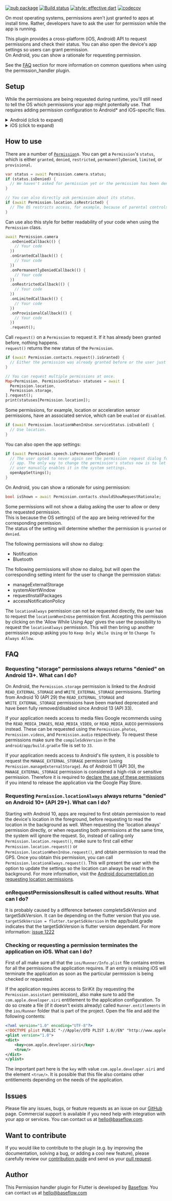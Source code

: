 [![pub package](https://img.shields.io/pub/v/permission_handler.svg)](https://pub.dartlang.org/packages/permission_handler) [![Build status](https://github.com/Baseflow/flutter-permission-handler/actions/workflows/permission_handler.yaml/badge.svg?branch=master)](https://github.com/Baseflow/flutter-permission-handler/actions/workflows/permission_handler.yaml) [![style: effective dart](https://img.shields.io/badge/style-effective_dart-40c4ff.svg)](https://github.com/tenhobi/effective_dart) [![codecov](https://codecov.io/gh/Baseflow/flutter-permission-handler/branch/master/graph/badge.svg)](https://codecov.io/gh/Baseflow/flutter-permission-handler)

On most operating systems, permissions aren't just granted to apps at install time.
Rather, developers have to ask the user for permission while the app is running.

This plugin provides a cross-platform (iOS, Android) API to request permissions and check their status.
You can also open the device's app settings so users can grant permission.  
On Android, you can show a rationale for requesting permission.

See the [FAQ](#faq) section for more information on common questions when using the permission_handler plugin.

## Setup

While the permissions are being requested during runtime, you'll still need to tell the OS which permissions your app might potentially use. That requires adding permission configuration to Android* and iOS-specific files.

<details>
<summary>Android (click to expand)</summary>
  
**Upgrade pre-1.12 Android projects**
  
Since version 4.4.0 this plugin is implemented using the Flutter 1.12 Android plugin APIs. Unfortunately, this means App developers also need to migrate their Apps to support the new Android infrastructure. You can do so by following the [Upgrading pre 1.12 Android projects](https://github.com/flutter/flutter/wiki/Upgrading-pre-1.12-Android-projects) migration guide. Failing to do so might result in unexpected behavior. The most common known error is the permission_handler not returning after calling the `.request()` method on permission.

**AndroidX**

As of version 3.1.0, the <kbd>permission_handler</kbd> plugin switched to the AndroidX version of the Android Support Libraries. This means you need to make sure your Android project is also upgraded to support AndroidX. Detailed instructions can be found [here](https://flutter.dev/docs/development/packages-and-plugins/androidx-compatibility).

The TL;DR version is:

1. Add the following to your "gradle.properties" file:

```properties
android.useAndroidX=true
android.enableJetifier=true
```

2. Make sure you set the `compileSdkVersion` in your "android/app/build.gradle" file to 33:

```gradle
android {
  compileSdkVersion 33
  ...
}
```

3. Make sure you replace all the `android.` dependencies to their AndroidX counterparts (a full list can be found [here](https://developer.android.com/jetpack/androidx/migrate)).

Add permissions to your `AndroidManifest.xml` file.
There are `debug`, `main`, and `profile` versions which are chosen depending on how you start your app.
In general, it's sufficient to add permission only to the `main` version.
[Here](https://github.com/Baseflow/flutter-permission-handler/blob/master/permission_handler/example/android/app/src/main/AndroidManifest.xml)'s an example `AndroidManifest.xml` with a complete list of all possible permissions.

</details>

<details>
<summary>iOS (click to expand)</summary>

Add permission to your `Info.plist` file.
[Here](https://github.com/Baseflow/flutter-permission-handler/blob/master/permission_handler/example/ios/Runner/Info.plist)'s an example `Info.plist` with a complete list of all possible permissions.

> IMPORTANT: ~~You will have to include all permission options when you want to submit your App.~~ This is because the `permission_handler` plugin touches all different SDKs and because the static code analyzer (run by Apple upon App submission) detects this and will assert if it cannot find a matching permission option in the `Info.plist`. More information about this can be found [here](https://github.com/Baseflow/flutter-permission-handler/issues/26).

The <kbd>permission_handler</kbd> plugin use [macros](https://github.com/Baseflow/flutter-permission-handler/blob/master/permission_handler_apple/ios/Classes/PermissionHandlerEnums.h) to control whether a permission is enabled.

You must list the permission you want to use in your application:

1. Add the following to your `Podfile` file:

  ```ruby
  post_install do |installer|
    installer.pods_project.targets.each do |target|
      flutter_additional_ios_build_settings(target)

      target.build_configurations.each do |config|
        # You can remove unused permissions here
        # for more information: https://github.com/Baseflow/flutter-permission-handler/blob/main/permission_handler_apple/ios/Classes/PermissionHandlerEnums.h
        # e.g. when you don't need camera permission, just add 'PERMISSION_CAMERA=0'
        config.build_settings['GCC_PREPROCESSOR_DEFINITIONS'] ||= [
          '$(inherited)',

          ## dart: PermissionGroup.calendar
          'PERMISSION_EVENTS=1',
          
          ## dart: PermissionGroup.calendarFullAccess
          'PERMISSION_EVENTS_FULL_ACCESS=1',

          ## dart: PermissionGroup.reminders
          'PERMISSION_REMINDERS=1',

          ## dart: PermissionGroup.contacts
          'PERMISSION_CONTACTS=1',

          ## dart: PermissionGroup.camera
          'PERMISSION_CAMERA=1',

          ## dart: PermissionGroup.microphone
          'PERMISSION_MICROPHONE=1',

          ## dart: PermissionGroup.speech
          'PERMISSION_SPEECH_RECOGNIZER=1',

          ## dart: PermissionGroup.photos
          'PERMISSION_PHOTOS=1',

          ## The 'PERMISSION_LOCATION' macro enables the `locationWhenInUse` and `locationAlways` permission. If
          ## the application only requires `locationWhenInUse`, only specify the `PERMISSION_LOCATION_WHENINUSE`
          ## macro.
          ##
          ## dart: [PermissionGroup.location, PermissionGroup.locationAlways, PermissionGroup.locationWhenInUse]
          'PERMISSION_LOCATION=1',
          'PERMISSION_LOCATION_WHENINUSE=0',

          ## dart: PermissionGroup.notification
          'PERMISSION_NOTIFICATIONS=1',

          ## dart: PermissionGroup.mediaLibrary
          'PERMISSION_MEDIA_LIBRARY=1',

          ## dart: PermissionGroup.sensors
          'PERMISSION_SENSORS=1',

          ## dart: PermissionGroup.bluetooth
          'PERMISSION_BLUETOOTH=1',

          ## dart: PermissionGroup.criticalAlerts
          'PERMISSION_CRITICAL_ALERTS=1',

          ## dart: PermissionGroup.criticalAlerts
          'PERMISSION_ASSISTANT=1',
        ]

      end
    end
  end
  ```

2. Remove the `#` character in front of the permission you want to use. For example, if you need access to the calendar make sure the code looks like this:

   ```ruby
           ## dart: PermissionGroup.calendar
           'PERMISSION_EVENTS=1',
   ```

3. Delete the corresponding permission description in `Info.plist`
   e.g. when you don't need camera permission, just delete 'NSCameraUsageDescription'
   The following lists the relationship between `Permission` and `The key of Info.plist`:

| Permission                                                                                  | Info.plist                                                                                                    | Macro                                |
|---------------------------------------------------------------------------------------------| ------------------------------------------------------------------------------------------------------------- | ------------------------------------ |
| PermissionGroup.calendar (< iOS 17)                                                         | NSCalendarsUsageDescription                                                                                   | PERMISSION_EVENTS                    |
| PermissionGroup.calendarWriteOnly (iOS 17+)                                                 | NSCalendarsWriteOnlyAccessUsageDescription                                                                    | PERMISSION_EVENTS                    |
| PermissionGroup.calendarFullAccess  (iOS 17+)                                               | NSCalendarsFullAccessUsageDescription                                                                         | PERMISSION_EVENTS_FULL_ACCESS        |
| PermissionGroup.reminders                                                                   | NSRemindersUsageDescription                                                                                   | PERMISSION_REMINDERS                 |
| PermissionGroup.contacts                                                                    | NSContactsUsageDescription                                                                                    | PERMISSION_CONTACTS                  |
| PermissionGroup.camera                                                                      | NSCameraUsageDescription                                                                                      | PERMISSION_CAMERA                    |
| PermissionGroup.microphone                                                                  | NSMicrophoneUsageDescription                                                                                  | PERMISSION_MICROPHONE                |
| PermissionGroup.speech                                                                      | NSSpeechRecognitionUsageDescription                                                                           | PERMISSION_SPEECH_RECOGNIZER         |
| PermissionGroup.photos                                                                      | NSPhotoLibraryUsageDescription                                                                                | PERMISSION_PHOTOS                    |
| PermissionGroup.photosAddOnly                                                               | NSPhotoLibraryAddUsageDescription                                                                             | PERMISSION_PHOTOS_ADD_ONLY           |
| PermissionGroup.location, PermissionGroup.locationAlways, PermissionGroup.locationWhenInUse | NSLocationUsageDescription, NSLocationAlwaysAndWhenInUseUsageDescription, NSLocationWhenInUseUsageDescription | PERMISSION_LOCATION                  |
| PermissionGroup.locationWhenInUse                                                           | NSLocationWhenInUseUsageDescription                                                                           | PERMISSION_LOCATION_WHENINUSE        |
| PermissionGroup.notification                                                                | PermissionGroupNotification                                                                                   | PERMISSION_NOTIFICATIONS             |
| PermissionGroup.mediaLibrary                                                                | NSAppleMusicUsageDescription, kTCCServiceMedia                                                                |
PERMISSION_MEDIA_LIBRARY             |

4. Clean & Rebuild

</details>

## How to use

There are a number of [`Permission`](https://pub.dev/documentation/permission_handler_platform_interface/latest/permission_handler_platform_interface/Permission-class.html#constants)s.
You can get a `Permission`'s `status`, which is either `granted`, `denied`, `restricted`, `permanentlyDenied`, `limited`, or `provisional`.

```dart
var status = await Permission.camera.status;
if (status.isDenied) {
  // We haven't asked for permission yet or the permission has been denied before, but not permanently.
}

// You can also directly ask permission about its status.
if (await Permission.location.isRestricted) {
  // The OS restricts access, for example, because of parental controls.
}
```

Can use also this style for better readability of your code when using the `Permission` class.

```dart
await Permission.camera
  .onDeniedCallback(() {
    // Your code
  })
  .onGrantedCallback(() {
    // Your code
  })
  .onPermanentlyDeniedCallback(() {
    // Your code
  })
  .onRestrictedCallback(() {
    // Your code
  })
  .onLimitedCallback(() {
    // Your code
  })
  .onProvisionalCallback(() {
    // Your code
  })
  .request();
```

Call `request()` on a `Permission` to request it.
If it has already been granted before, nothing happens.  
`request()` returns the new status of the `Permission`.

```dart
if (await Permission.contacts.request().isGranted) {
  // Either the permission was already granted before or the user just granted it.
}

// You can request multiple permissions at once.
Map<Permission, PermissionStatus> statuses = await [
  Permission.location,
  Permission.storage,
].request();
print(statuses[Permission.location]);
```

Some permissions, for example, location or acceleration sensor permissions, have an associated service, which can be `enabled` or `disabled`.

```dart
if (await Permission.locationWhenInUse.serviceStatus.isEnabled) {
  // Use location.
}
```

You can also open the app settings:

```dart
if (await Permission.speech.isPermanentlyDenied) {
  // The user opted to never again see the permission request dialog for this
  // app. The only way to change the permission's status now is to let the
  // user manually enables it in the system settings.
  openAppSettings();
}
```

On Android, you can show a rationale for using permission:

```dart
bool isShown = await Permission.contacts.shouldShowRequestRationale;
```

Some permissions will not show a dialog asking the user to allow or deny the requested permission.  
This is because the OS setting(s) of the app are being retrieved for the corresponding permission.  
The status of the setting will determine whether the permission is `granted` or `denied`.

The following permissions will show no dialog:

- Notification
- Bluetooth

The following permissions will show no dialog, but will open the corresponding setting intent for the user to change the permission status:

- manageExternalStorage
- systemAlertWindow
- requestInstallPackages
- accessNotificationPolicy

The `locationAlways` permission can not be requested directly, the user has to request the `locationWhenInUse` permission first.
Accepting this permission by clicking on the 'Allow While Using App' gives the user the possibility to request the `locationAlways` permission.
This will then bring up another permission popup asking you to `Keep Only While Using` or to `Change To Always Allow`.

## FAQ

### Requesting "storage" permissions always returns "denied" on Android 13+. What can I do?

On Android, the `Permission.storage` permission is linked to the Android `READ_EXTERNAL_STORAGE` and `WRITE_EXTERNAL_STORAGE` permissions. Starting from Android 10 (API 29) the `READ_EXTERNAL_STORAGE` and `WRITE_EXTERNAL_STORAGE` permissions have been marked deprecated and have been fully removed/disabled since Android 13 (API 33).

If your application needs access to media files Google recommends using the `READ_MEDIA_IMAGES`, `READ_MEDIA_VIDEO`, or `READ_MEDIA_AUDIO` permissions instead. These can be requested using the `Permission.photos`, `Permission.videos`, and `Permission.audio` respectively. To request these permissions make sure the `compileSdkVersion` in the `android/app/build.gradle` file is set to `33`.

If your application needs access to Android's file system, it is possible to request the `MANAGE_EXTERNAL_STORAGE` permission (using `Permission.manageExternalStorage`). As of Android 11 (API 30), the `MANAGE_EXTERNAL_STORAGE` permission is considered a high-risk or sensitive permission. Therefore it is required to [declare the use of these permissions](https://support.google.com/googleplay/android-developer/answer/9214102) if you intend to release the application via the Google Play Store.

### Requesting `Permission.locationAlways` always returns "denied" on Android 10+ (API 29+). What can I do?

Starting with Android 10, apps are required to first obtain permission to read the device's location in the foreground, before requesting to read the location in the background as well. When requesting the 'location always' permission directly, or when requesting both permissions at the same time, the system will ignore the request. So, instead of calling only `Permission.location.request()`, make sure to first call either `Permission.location.request()` or `Permission.locationWhenInUse.request()`, and obtain permission to read the GPS. Once you obtain this permission, you can call `Permission.locationAlways.request()`. This will present the user with the option to update the settings so the location can always be read in the background. For more information, visit the [Android documentation on requesting location permissions](https://developer.android.com/training/location/permissions#request-only-foreground).

### onRequestPermissionsResult is called without results. What can I do?

It is probably caused by a difference between completeSdkVersion and targetSdkVersion. It can be depending on the flutter version that you use. `targetSdkVersion = flutter.targetSdkVersion` in the app/build.gradle indicates that the targetSdkVersion is flutter version dependant. For more information: [issue 1222](https://github.com/Baseflow/flutter-permission-handler/issues/1222)

### Checking or requesting a permission terminates the application on iOS. What can I do?

First of all make sure all that the `ios/Runner/Info.plist` file contains entries for all the permissions the application requires. If an entry is missing iOS will terminate the application as soon as the particular permission is being checked or requested.

If the application requires access to SiriKit (by requesting the `Permission.assistant` permission), also make sure to add the `com.apple.developer.siri` entitlement to the application configuration. To do so create a file (if it doesn't exists already) called `Runner.entitlements` in the `ios/Runner` folder that is part of the project. Open the file and add the following contents:

```xml
<?xml version="1.0" encoding="UTF-8"?>
<!DOCTYPE plist PUBLIC "-//Apple//DTD PLIST 1.0//EN" "http://www.apple.com/DTDs/PropertyList-1.0.dtd">
<plist version="1.0">
<dict>
	<key>com.apple.developer.siri</key>
	<true/>
</dict>
</plist>
```

The important part here is the `key` with value `com.apple.developer.siri` and the element `<true/>`. It is possible that this file also contains other entitlements depending on the needs of the application.

## Issues

Please file any issues, bugs, or feature requests as an issue on our [GitHub](https://github.com/Baseflow/flutter-permission-handler/issues) page. Commercial support is available if you need help with integration with your app or services. You can contact us at [hello@baseflow.com](mailto:hello@baseflow.com).

## Want to contribute

If you would like to contribute to the plugin (e.g. by improving the documentation, solving a bug, or adding a cool new feature), please carefully review our [contribution guide](../CONTRIBUTING.md) and send us your [pull request](https://github.com/Baseflow/flutter-permission-handler/pulls).

## Author

This Permission handler plugin for Flutter is developed by [Baseflow](https://baseflow.com). You can contact us at <hello@baseflow.com>
